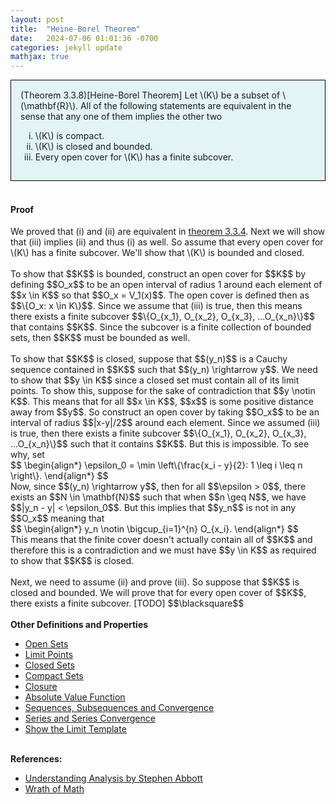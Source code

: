 ```yaml
---
layout: post
title:  "Heine-Borel Theorem"
date:   2024-07-06 01:01:36 -0700
categories: jekyll update
mathjax: true
---
```

<div style="background-color: #E3F4F4; padding: 15px 15px 15px 15px; border:1px solid black;">
  (Theorem 3.3.8)[Heine-Borel Theorem] Let \(K\) be a subset of \(\mathbf{R}\). All of the following statements are equivalent in the sense that any one of them implies the other two
	  <ol type="i">
	    <li>\(K\) is compact.</li>
	    <li>\(K\) is closed and bounded.</li>
	    <li>Every open cover for \(K\) has a finite subcover.</li>
	  </ol>
</div>
<br>
<!------------------------------------------------------------------------------------>
<h4><b>Proof</b></h4>
We proved that (i) and (ii) are equivalent in <a href="https://strncat.github.io/jekyll/update/2024/07/02/analysis-sets-compact-theorem.html">theorem 3.3.4</a>. Next we will show that (iii) implies (ii) and thus (i) as well. So assume that every open cover for \(K\) has a finite subcover. We'll show that \(K\) is bounded and closed. 
<br>
<br>
To show that $$K$$ is bounded, construct an open cover for $$K$$ by defining $$O_x$$ to be an open interval of radius 1 around each element of $$x \in K$$ so that $$O_x = V_1(x)$$. The open cover is defined then as $$\{O_x: x \in K\}$$. Since we assume that (iii) is true, then this means there exists a finite subcover $$\{O_{x_1}, O_{x_2}, O_{x_3}, ...O_{x_n}\}$$ that contains $$K$$. Since the subcover is a finite collection of bounded sets, then $$K$$ must be bounded as well.
<br>
<br>
To show that $$K$$ is closed, suppose that $$(y_n)$$ is a Cauchy sequence contained in $$K$$ such that $$(y_n) \rightarrow y$$. We need to show that $$y \in K$$ since a closed set must contain all of its limit points. To show this, suppose for the sake of contradiction that $$y \notin K$$. This means that for all $$x \in K$$, $$x$$ is some positive distance away from $$y$$. So construct an open cover by taking $$O_x$$ to be an interval of radius $$|x-y|/2$$ around each element. Since we assumed (iii) is true, then there exists a finite subcover $$\{O_{x_1}, O_{x_2}, O_{x_3}, ...O_{x_n}\}$$ such that it contains $$K$$. But this is impossible. To see why, set 
<div>
$$
\begin{align*}
\epsilon_0 = \min \left\{\frac{x_i - y}{2}: 1 \leq i \leq n \right\}.
\end{align*}
$$
</div>
Now, since $$(y_n) \rightarrow y$$, then for all $$\epsilon > 0$$, there exists an $$N \in \mathbf{N}$$ such that when $$n \geq N$$, we have $$|y_n - y| < \epsilon_0$$. But this implies that $$y_n$$ is not in any $$O_x$$ meaning that
<div>
$$
\begin{align*}
y_n \notin \bigcup_{i=1}^{n} O_{x_i}.
\end{align*}
$$
</div>
This means that the finite cover doesn't actually contain all of $$K$$ and therefore this is a contradiction and we must have $$y \in K$$ as required to show that $$K$$ is closed.
<br>
<br>
Next, we need to assume (ii) and prove (iii). So suppose that $$K$$ is closed and bounded. We will prove that for every open cover of $$K$$, there exists a finite subcover. [TODO]
 $$\blacksquare$$
<br>
<br>
<!------------------------------------------------------------------------------------>
<b>Other Definitions and Properties</b>
<ul>
<li><a href="https://strncat.github.io/jekyll/update/2024/06/22/analysis-sets-open.html">Open Sets</a></li>
<li><a href="https://strncat.github.io/jekyll/update/2024/06/24/analysis-sets-limit-points.html">Limit Points</a></li>
<li><a href="https://strncat.github.io/jekyll/update/2024/06/25/analysis-sets-closed.html">Closed Sets</a></li>
<li><a href="https://strncat.github.io/jekyll/update/2024/07/01/analysis-sets-compact.html">Compact Sets</a></li>
<li><a href="https://strncat.github.io/jekyll/update/2024/06/28/analysis-sets-closure.html">Closure</a></li>
<li><a href="https://strncat.github.io/jekyll/update/2024/05/26/analysis-absolute-value-properties.html">Absolute Value Function</a></li>
<li><a href="https://strncat.github.io/jekyll/update/2024/05/21/analysis-seq-definitions.html">Sequences, Subsequences and Convergence</a></li>
<li><a href="https://strncat.github.io/jekyll/update/2024/06/10/analysis-series-definitions.html">Series and Series Convergence</a></li>
<li><a href="https://strncat.github.io/jekyll/update/2024/05/12/analysis-seq-limit-template.html">Show the Limit Template</a></li>
</ul>
<br>
<!------------------------------------------------------------------------------------>
<b>References:</b>
<ul>
<li><a href="https://www.amazon.com/Understanding-Analysis-Undergraduate-Texts-Mathematics/dp/1493927116">Understanding Analysis by Stephen Abbott</a></li>
<li><a href="https://www.youtube.com/watch?v=5N9wNNc0HH4">Wrath of Math</a></li>
</ul>
